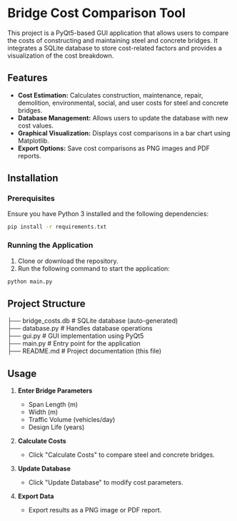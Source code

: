 # Bridge Cost Comparison Tool

This project is a PyQt5-based GUI application that allows users to compare the costs of constructing and maintaining steel and concrete bridges. It integrates a SQLite database to store cost-related factors and provides a visualization of the cost breakdown.

## Features

- **Cost Estimation:** Calculates construction, maintenance, repair, demolition, environmental, social, and user costs for steel and concrete bridges.
- **Database Management:** Allows users to update the database with new cost values.
- **Graphical Visualization:** Displays cost comparisons in a bar chart using Matplotlib.
- **Export Options:** Save cost comparisons as PNG images and PDF reports.

## Installation

### Prerequisites
Ensure you have Python 3 installed and the following dependencies:

``` bash
pip install -r requirements.txt
```

### Running the Application
1. Clone or download the repository.
2. Run the following command to start the application:

``` bash
python main.py
```

## Project Structure
├── bridge_costs.db # SQLite database (auto-generated)  
├── database.py # Handles database operations  
├── gui.py # GUI implementation using PyQt5  
├── main.py # Entry point for the application  
├── README.md # Project documentation (this file)  


## Usage
1. **Enter Bridge Parameters**
   - Span Length (m)
   - Width (m)
   - Traffic Volume (vehicles/day)
   - Design Life (years)

2. **Calculate Costs**
   - Click "Calculate Costs" to compare steel and concrete bridges.

3. **Update Database**
   - Click "Update Database" to modify cost parameters.

4. **Export Data**
   - Export results as a PNG image or PDF report.